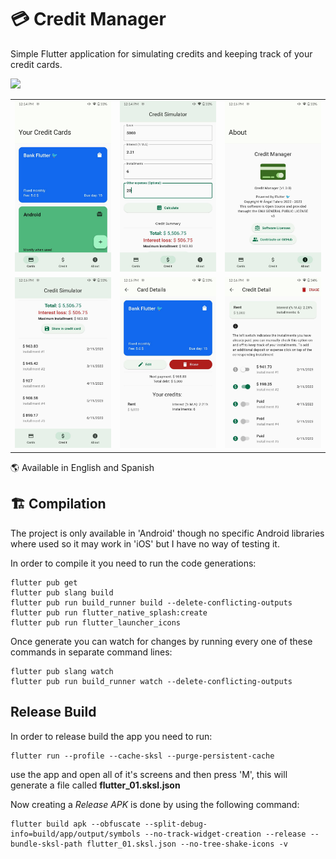 # 💳️ Credit Manager

Simple Flutter application for simulating credits and keeping track of your credit cards.

<a href="#"><img width="200px" src="https://images-na.ssl-images-amazon.com/images/G/01/mobile-apps/devportal2/res/images/amazon-appstore-badge-english-black.png"/></a>

|                                                  |                                            |                                              |
| ------------------------------------------------ | ------------------------------------------ | -------------------------------------------- |
| ![](docs/screenshots/16_9/cards.jpg)             | ![](docs/screenshots/16_9/credit.jpg)      | ![](docs/screenshots/16_9/about.jpg)         |
| ![](docs/screenshots/16_9/credit_simulation.jpg) | ![](docs/screenshots/16_9/card_detail.jpg) | ![](docs/screenshots/16_9/credit_detail.jpg) |

🌎️ Available in English and Spanish


## 🏗️ Compilation
The project is only available in 'Android' though no specific Android libraries where used so it may work in 'iOS' but I have no way of testing it.

In order to compile it you need to run the code generations:

```
flutter pub get
flutter pub slang build
flutter pub run build_runner build --delete-conflicting-outputs
flutter pub run flutter_native_splash:create
flutter pub run flutter_launcher_icons
```
Once generate you can watch for changes by running every one of these commands in separate command lines:
```
flutter pub slang watch
flutter pub run build_runner watch --delete-conflicting-outputs
```
## Release Build
In order to release build the app you need to run:

	flutter run --profile --cache-sksl --purge-persistent-cache 

use the app and open all of it's screens and then press 'M', this will generate a file called __flutter_01.sksl.json__

Now creating a _Release APK_ is done by using the following command:

	flutter build apk --obfuscate --split-debug-info=build/app/output/symbols --no-track-widget-creation --release --bundle-sksl-path flutter_01.sksl.json --no-tree-shake-icons -v
